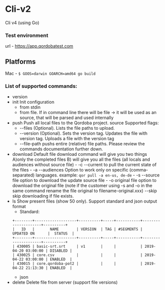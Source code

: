 # Cli-v2
Cli v4 (using Go)

### Test environment
url - https://app.qordobatest.com


## Platforms
Mac - `$ GOOS=darwin GOARCH=amd64 go build`
      
### List of supported commands:
- version
- init
    Init configuration
    - from stdin
    - from file. If in command line there will be file -> it will be used as an source, that will be parsed and used internally
- push
Push all local  files to the Qordoba project.  source
Supported flags:
    - --files
    (Optional). Lists the file paths to upload.
    - --version
    (Optional). Sets the version tag. Updates the file with version tag. Uploads a file with the
    version tag
    - --file-path pushs entire (relative) file paths. Please review the commands documentation further
    down.
- download
Default file download command will give you two things  A)only the completed files B) will give you all the files (all locals and audiences
      without source file) 
      - -c --current to pull the current state of the files 
      - -a --audiences Option to work only on specific (comma-separated) languages. example: `qor pull -a en-us, de-de`
      - -s --source file option to download the update source file
      - -o original file option to download the original file (note if the customer using -s and -o in the same command rename the file original to
      filename-original.xxx) 
      --skip skip downloading if file exists.
- ls
  Show present files (show 50 only). Support standard and json output format
  - Standard:
  ```
  +--------+-------------------+----------+-----+-----------+---------------------+----------+
  |   ID   |       NAME        | VERSION  | TAG | #SEGMENTS |     UPDATED ON      |  STATUS  |
  +--------+-------------------+----------+-----+-----------+---------------------+----------+
  | 430005 | basic-srt.srt     | v1       |     |           | 2019-04-20 03:00:00 | DISABLED |
  | 430025 | core.csv          |          |     |           | 2019-04-22 03:00:00 | ENABLED  |
  | 430015 | core.qordoba-pot2 |          |     |           | 2019-04-22 21:13:30 | ENABLED  |
  ```
  - json
- delete
  Delete file from server (support file versions)  
   
  
  
  
